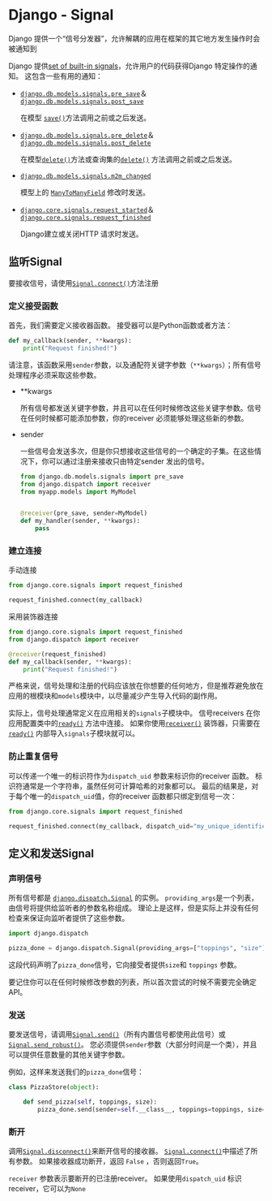 # Django - Signal

Django 提供一个“信号分发器”，允许解耦的应用在框架的其它地方发生操作时会被通知到

Django 提供[set of built-in signals](http://usyiyi.cn/documents/Django_111/ref/signals.html)，允许用户的代码获得Django 特定操作的通知。 这包含一些有用的通知：

- [`django.db.models.signals.pre_save`](http://usyiyi.cn/documents/Django_111/ref/signals.html#django.db.models.signals.pre_save)＆[`django.db.models.signals.post_save`](http://usyiyi.cn/documents/Django_111/ref/signals.html#django.db.models.signals.post_save)

  在模型 [`save()`](http://usyiyi.cn/documents/Django_111/ref/models/instances.html#django.db.models.Model.save)方法调用之前或之后发送。

- [`django.db.models.signals.pre_delete`](http://usyiyi.cn/documents/Django_111/ref/signals.html#django.db.models.signals.pre_delete)＆[`django.db.models.signals.post_delete`](http://usyiyi.cn/documents/Django_111/ref/signals.html#django.db.models.signals.post_delete)

  在模型[`delete()`](http://usyiyi.cn/documents/Django_111/ref/models/instances.html#django.db.models.Model.delete)方法或查询集的[`delete()`](http://usyiyi.cn/documents/Django_111/ref/models/querysets.html#django.db.models.query.QuerySet.delete) 方法调用之前或之后发送。

- [`django.db.models.signals.m2m_changed`](http://usyiyi.cn/documents/Django_111/ref/signals.html#django.db.models.signals.m2m_changed)

  模型上的 [`ManyToManyField`](http://usyiyi.cn/documents/Django_111/ref/models/fields.html#django.db.models.ManyToManyField) 修改时发送。

- [`django.core.signals.request_started`](http://usyiyi.cn/documents/Django_111/ref/signals.html#django.core.signals.request_started)＆[`django.core.signals.request_finished`](http://usyiyi.cn/documents/Django_111/ref/signals.html#django.core.signals.request_finished)

  Django建立或关闭HTTP 请求时发送。

## 监听Signal

要接收信号，请使用[`Signal.connect()`](http://usyiyi.cn/documents/Django_111/topics/signals.html#django.dispatch.Signal.connect)方法注册

### 定义接受函数

首先，我们需要定义接收器函数。 接受器可以是Python函数或者方法：

```python
def my_callback(sender, **kwargs):
    print("Request finished!")
```

请注意，该函数采用`sender`参数，以及通配符关键字参数（`**kwargs`）；所有信号处理程序必须采取这些参数。

* **kwargs 

  所有信号都发送关键字参数，并且可以在任何时候修改这些关键字参数。信号在任何时候都可能添加参数，你的receiver 必须能够处理这些新的参数。

* sender

  一些信号会发送多次，但是你只想接收这些信号的一个确定的子集。在这些情况下，你可以通过注册来接收只由特定sender 发出的信号。

  ```python
  from django.db.models.signals import pre_save
  from django.dispatch import receiver
  from myapp.models import MyModel


  @receiver(pre_save, sender=MyModel)
  def my_handler(sender, **kwargs):
      pass
  ```

### 建立连接

手动连接

```python
from django.core.signals import request_finished

request_finished.connect(my_callback)
```

采用装饰器连接

```python
from django.core.signals import request_finished
from django.dispatch import receiver

@receiver(request_finished)
def my_callback(sender, **kwargs):
    print("Request finished!")
```

严格来说，信号处理和注册的代码应该放在你想要的任何地方，但是推荐避免放在应用的根模块和`models`模块中，以尽量减少产生导入代码的副作用。

实际上，信号处理通常定义在应用相关的`signals`子模块中。 信号receivers 在你应用配置类中的[`ready()`](http://usyiyi.cn/documents/Django_111/ref/applications.html#django.apps.AppConfig.ready) 方法中连接。 如果你使用[`receiver()`](http://usyiyi.cn/documents/Django_111/topics/signals.html#django.dispatch.receiver) 装饰器，只需要在[`ready()`](http://usyiyi.cn/documents/Django_111/ref/applications.html#django.apps.AppConfig.ready) 内部导入`signals`子模块就可以。

### 防止重复信号

可以传递一个唯一的标识符作为`dispatch_uid` 参数来标识你的receiver 函数。 标识符通常是一个字符串，虽然任何可计算哈希的对象都可以。 最后的结果是，对于每个唯一的`dispatch_uid`值，你的receiver 函数都只绑定到信号一次：

```python
from django.core.signals import request_finished

request_finished.connect(my_callback, dispatch_uid="my_unique_identifier")
```

## 定义和发送Signal

### 声明信号

所有信号都是 [`django.dispatch.Signal`](http://usyiyi.cn/documents/Django_111/topics/signals.html#django.dispatch.Signal) 的实例。 `providing_args`是一个列表，由信号将提供给监听者的参数名称组成。 理论上是这样，但是实际上并没有任何检查来保证向监听者提供了这些参数。

```python
import django.dispatch

pizza_done = django.dispatch.Signal(providing_args=["toppings", "size"])
```

这段代码声明了`pizza_done`信号，它向接受者提供`size`和 `toppings` 参数。

要记住你可以在任何时候修改参数的列表，所以首次尝试的时候不需要完全确定API。

### 发送

要发送信号，请调用[`Signal.send()`](http://usyiyi.cn/documents/Django_111/topics/signals.html#django.dispatch.Signal.send)（所有内置信号都使用此信号）或[`Signal.send_robust()`](http://usyiyi.cn/documents/Django_111/topics/signals.html#django.dispatch.Signal.send_robust)。 您必须提供`sender`参数（大部分时间是一个类），并且可以提供任意数量的其他关键字参数。

例如，这样来发送我们的`pizza_done`信号：

```python
class PizzaStore(object):

    def send_pizza(self, toppings, size):
        pizza_done.send(sender=self.__class__, toppings=toppings, size=size)
```

### 断开

调用[`Signal.disconnect()`](http://usyiyi.cn/documents/Django_111/topics/signals.html#django.dispatch.Signal.disconnect)来断开信号的接收器。 [`Signal.connect()`](http://usyiyi.cn/documents/Django_111/topics/signals.html#django.dispatch.Signal.connect)中描述了所有参数。 如果接收器成功断开，返回 `False` ，否则返回`True`。

`receiver` 参数表示要断开的已注册receiver。 如果使用`dispatch_uid` 标识receiver，它可以为`None`







